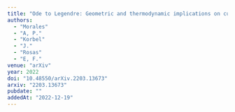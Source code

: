 ```yaml
---
title: "Ode to Legendre: Geometric and thermodynamic implications on curved statistical manifolds"
authors:
  - "Morales"
  - "A, P."
  - "Korbel"
  - "J."
  - "Rosas"
  - "E, F."
venue: "arXiv"
year: 2022
doi: "10.48550/arXiv.2203.13673"
arxiv: "2203.13673"
pubdate: ""
addedAt: "2022-12-19"
---
```

